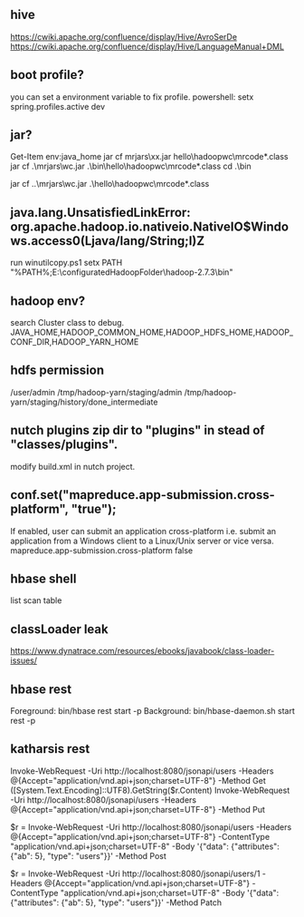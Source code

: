 ## hive
https://cwiki.apache.org/confluence/display/Hive/AvroSerDe
https://cwiki.apache.org/confluence/display/Hive/LanguageManual+DML

## boot profile?
you can set a environment variable to fix profile.
powershell: setx spring.profiles.active dev

## jar?
Get-Item env:java_home
jar cf mrjars\xx.jar hello\hadoopwc\mrcode\*.class
jar cf .\mrjars\wc.jar .\bin\hello\hadoopwc\mrcode\*.class
cd .\bin

jar cf ..\mrjars\wc.jar .\hello\hadoopwc\mrcode\*.class

## java.lang.UnsatisfiedLinkError: org.apache.hadoop.io.nativeio.NativeIO$Windows.access0(Ljava/lang/String;I)Z
run winutilcopy.ps1
setx PATH "%PATH%;E:\configuratedHadoopFolder\hadoop-2.7.3\bin"

## hadoop env?
search Cluster class to debug.
JAVA_HOME,HADOOP_COMMON_HOME,HADOOP_HDFS_HOME,HADOOP_CONF_DIR,HADOOP_YARN_HOME

## hdfs permission
/user/admin
/tmp/hadoop-yarn/staging/admin
/tmp/hadoop-yarn/staging/history/done_intermediate

## nutch plugins zip dir to "plugins" in stead of "classes/plugins".

modify build.xml in nutch project.

## conf.set("mapreduce.app-submission.cross-platform", "true");

<property>
  <description>If enabled, user can submit an application cross-platform
  i.e. submit an application from a Windows client to a Linux/Unix server or
  vice versa.
  </description>
  <name>mapreduce.app-submission.cross-platform</name>
  <value>false</value>
</property>

## hbase shell
list
scan table

## classLoader leak
https://www.dynatrace.com/resources/ebooks/javabook/class-loader-issues/

## hbase rest
Foreground: bin/hbase rest start -p <port>
Background: bin/hbase-daemon.sh start rest -p <port>

## katharsis rest
Invoke-WebRequest -Uri http://localhost:8080/jsonapi/users -Headers @{Accept="application/vnd.api+json;charset=UTF-8"} -Method Get
([System.Text.Encoding]::UTF8).GetString($r.Content)
Invoke-WebRequest -Uri http://localhost:8080/jsonapi/users -Headers @{Accept="application/vnd.api+json;charset=UTF-8"} -Method Put

$r = Invoke-WebRequest -Uri http://localhost:8080/jsonapi/users -Headers @{Accept="application/vnd.api+json;charset=UTF-8"} -ContentType "application/vnd.api+json;charset=UTF-8" -Body '{"data": {"attributes": {"ab": 5}, "type": "users"}}' -Method Post

$r = Invoke-WebRequest -Uri http://localhost:8080/jsonapi/users/1 -Headers @{Accept="application/vnd.api+json;charset=UTF-8"} -ContentType "application/vnd.api+json;charset=UTF-8" -Body '{"data": {"attributes": {"ab": 5}, "type": "users"}}' -Method Patch

 